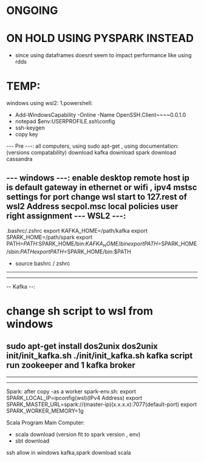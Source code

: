 # ONGOING
# ON HOLD USING PYSPARK INSTEAD 
- since using dataframes doesnt seem to impact performance like using rdds
# TEMP: 
windows using wsl2:
1.powershell:
- Add-WindowsCapability -Online -Name OpenSSH.Client~~~~0.0.1.0 
- notepad $env:USERPROFILE\.ssh\config
- ssh-keygen
- copy key

--- Pre ---:
all computers, using sudo apt-get , using documentation:
(versions compatability)
download kafka 
download spark 
download cassandra

--- windows ---:
enable desktop remote host
ip is default gateway in ethernet or wifi , ipv4
mstsc
settings for port
change wsl start to 127.rest of wsl2 Address
secpol.msc
local policies
user right assignment
--- WSL2 ---:
---
.bashrc/.zshrc 
export KAFKA_HOME=/path/kafka
export SPARK_HOME=/path/spark
export PATH=$PATH:$SPARK_HOME/bin:$KAFKA_HOME/bin
export PATH=$SPARK_HOME/sbin:$PATH
export PATH=$SPARK_HOME/bin:$PATH
- source bashrc / zshrc
---
---
-- Kafka --:
# change sh script to wsl from windows
sudo apt-get install dos2unix
dos2unix init/init_kafka.sh
./init/init_kafka.sh
kafka script run zookeeper and 1 kafka broker
-----------
---
-------------


Spark:
after copy
-as a worker spark-env.sh:
export SPARK_LOCAL_IP=ipconfig(wsl)(IPv4 Address)
export SPARK_MASTER_URL=spark://(master-ip)(x.x.x.x):7077(default-port)
export SPARK_WORKER_MEMORY=1g


Scala Program Main Computer:
- scala download (version fit to spark version , env)
- sbt download


ssh allow in windows
kafka,spark download
scala
